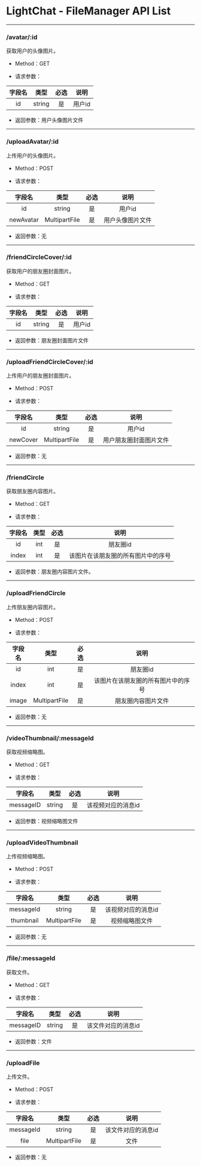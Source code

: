 # LightChat - FileManager API List

---

### /avatar/:id
获取用户的头像图片。

* Method：GET


* 请求参数：

| 字段名 |   类型   | 必选  |  说明  |
|:---:|:------:|:---:|:----:|
| id  | string |  是  | 用户id |

* 返回参数：用户头像图片文件

---

### /uploadAvatar/:id
上传用户的头像图片。

* Method：POST


* 请求参数：

|    字段名    |      类型       | 必选  |    说明    |
|:---------:|:-------------:|:---:|:--------:|
|    id     |    string     |  是  |   用户id   |
| newAvatar | MultipartFile |  是  | 用户头像图片文件 |

* 返回参数：无

---

### /friendCircleCover/:id
获取用户的朋友圈封面图片。

* Method：GET


* 请求参数：

| 字段名 |   类型   | 必选  |  说明  |
|:---:|:------:|:---:|:----:|
| id  | string |  是  | 用户id |

* 返回参数：朋友圈封面图片文件

---

### /uploadFriendCircleCover/:id
上传用户的朋友圈封面图片。

* Method：POST


* 请求参数：

|   字段名    |      类型       | 必选  |     说明      |
|:--------:|:-------------:|:---:|:-----------:|
|    id    |    string     |  是  |    用户id     |
| newCover | MultipartFile |  是  | 用户朋友圈封面图片文件 |

* 返回参数：无

---

### /friendCircle
获取朋友圈内容图片。

* Method：GET


* 请求参数：

|  字段名  | 类型  | 必选  |        说明         |
|:-----:|:---:|:---:|:-----------------:|
|  id   | int |  是  |       朋友圈id       |
| index | int |  是  | 该图片在该朋友圈的所有图片中的序号 |

* 返回参数：朋友圈内容图片文件。

---

### /uploadFriendCircle
上传朋友圈内容图片。

* Method：POST


* 请求参数：

|  字段名  |      类型       | 必选  |        说明         |
|:-----:|:-------------:|:---:|:-----------------:|
|  id   |      int      |  是  |       朋友圈id       |
| index |      int      |  是  | 该图片在该朋友圈的所有图片中的序号 |
| image | MultipartFile |  是  |     朋友圈内容图片文件     |

* 返回参数：无

---

### /videoThumbnail/:messageId
获取视频缩略图。

* Method：GET


* 请求参数：

|    字段名    |   类型   | 必选  |     说明     |
|:---------:|:------:|:---:|:----------:|
| messageID | string |  是  | 该视频对应的消息id |

* 返回参数：视频缩略图文件

---

### /uploadVideoThumbnail
上传视频缩略图。

* Method：POST


* 请求参数：

|    字段名    |      类型       | 必选  |     说明     |
|:---------:|:-------------:|:---:|:----------:|
| messageId |    string     |  是  | 该视频对应的消息id |
| thumbnail | MultipartFile |  是  |  视频缩略图文件   |

* 返回参数：无

---

### /file/:messageId
获取文件。

* Method：GET


* 请求参数：

|    字段名    |   类型   | 必选  |     说明     |
|:---------:|:------:|:---:|:----------:|
| messageID | string |  是  | 该文件对应的消息id |

* 返回参数：文件

---

### /uploadFile
上传文件。

* Method：POST


* 请求参数：

|    字段名    |      类型       | 必选  |     说明     |
|:---------:|:-------------:|:---:|:----------:|
| messageId |    string     |  是  | 该文件对应的消息id |
|   file    | MultipartFile |  是  |     文件     |

* 返回参数：无